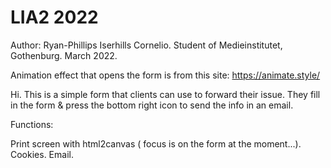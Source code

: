 # LIA2 2022
Author: Ryan-Phillips Iserhills Cornelio.
Student of Medieinstitutet, Gothenburg.
March 2022. 

Animation effect that opens the form is from this site: https://animate.style/

Hi. This is a simple form that clients can use to forward their issue. They fill in the form & press the bottom
right icon to send the info in an email.

Functions:

Print screen with html2canvas ( focus is on the form at the moment...).
Cookies.
Email.

